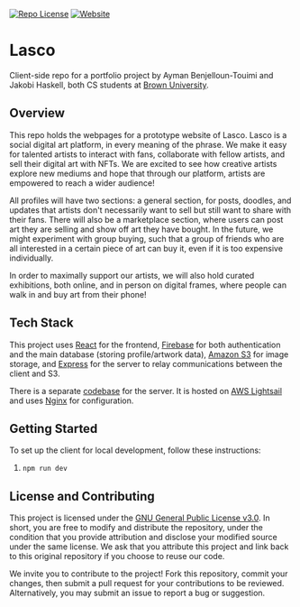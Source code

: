 [![Repo License](https://img.shields.io/badge/license-GPL--3.0-orange?style=plastic)](./LICENSE)
[![Website](https://img.shields.io/website?style=plastic&url=https%3A%2F%2Fvrwiz.pages.dev%2F)](https://vrwiz.pages.dev/)

# Lasco

Client-side repo for a portfolio project by Ayman Benjelloun-Touimi and Jakobi Haskell, both CS students at [Brown University](https://brown.edu).

## Overview

This repo holds the webpages for a prototype website of Lasco. Lasco is a social digital art platform, in every meaning of the phrase. We make it easy for talented artists to interact with fans, collaborate with fellow artists, and sell their digital art with NFTs. We are excited to see how creative artists explore new mediums and hope that through our platform, artists are empowered to reach a wider audience!

All profiles will have two sections: a general section, for posts, doodles, and updates that artists don't necessarily want to sell but still want to share with their fans. There will also be a marketplace section, where users can post art they are selling and show off art they have bought. In the future, we might experiment with group buying, such that a group of friends who are all interested in a certain piece of art can buy it, even if it is too expensive individually.

In order to maximally support our artists, we will also hold curated exhibitions, both online, and in person on digital frames, where people can walk in and buy art from their phone!

## Tech Stack

This project uses [React](https://reactjs.org) for the frontend, [Firebase](https://firebase.google.com/) for both authentication and the main database (storing profile/artwork data), [Amazon S3](https://docs.aws.amazon.com/AmazonS3/latest/userguide/Welcome.html) for image storage, and [Express](https://expressjs.com) for the server to relay communications between the client and S3. 

There is a separate [codebase](https://github.com/Project-Lascaux/S3-Server) for the server. It is hosted on [AWS Lightsail](https://aws.amazon.com/lightsail/) and uses [Nginx](https://nginx.org/en/) for configuration. 

## Getting Started

To set up the client for local development, follow these instructions:
1. `npm run dev`

## License and Contributing

This project is licensed under the [GNU General Public License v3.0](https://www.gnu.org/licenses/gpl-3.0.en.html). In short, you are free to modify and distribute the repository, under the condition that you provide attribution and disclose your modified source under the same license. We ask that you attribute this project and link back to this original repository if you choose to reuse our code.

We invite you to contribute to the project! Fork this repository, commit your changes, then submit a pull request for your contributions to be reviewed. Alternatively, you may submit an issue to report a bug or suggestion.
